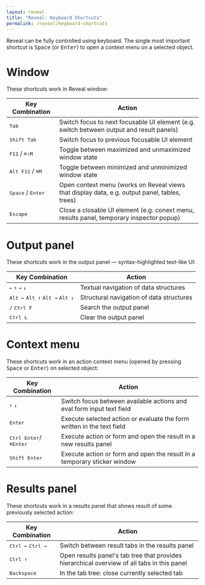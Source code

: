 ```yaml
---
layout: reveal
title: "Reveal: Keyboard Shortcuts"
permalink: /reveal/keyboard-shortcuts
---
```

Reveal can be fully controlled using keyboard. The single most important shortcut is <kbd>Space</kbd> (or <kbd>Enter</kbd>) to open a context menu on a selected object.

# Window

These shortcuts work in Reveal window:

| Key Combination                     | Action                                                                                        |
|-------------------------------------|-----------------------------------------------------------------------------------------------|
| <kbd>Tab</kbd>                      | Switch focus to next focusable UI element (e.g. switch between output and result panels)      |
| <kbd>Shift Tab</kbd>                | Switch focus to previous focusable UI element                                                 |
| <kbd>F11</kbd> / <kbd>⌘⇧M</kbd>     | Toggle between maximized and unmaximized window state                                         |
| <kbd>Alt F11</kbd> / <kbd>⌘M</kbd>  | Toggle between minimized and unminimized window state                                         |
| <kbd>Space</kbd> / <kbd>Enter</kbd> | Open context menu (works on Reveal views that display data, e.g. output panel, tables, trees) |
| <kbd>Escape</kbd>                   | Close a closable UI element (e.g. conext menu, results panel, temporary inspector popup)      |

# Output panel 

These shortcuts work in the output panel — syntax-highlighted text-like UI:

| Key Combination                                                     | Action                                   |
|---------------------------------------------------------------------|------------------------------------------|
| <kbd>←</kbd> <kbd>↑</kbd> <kbd>→</kbd> <kbd>↓</kbd>                 | Textual navigation of data structures    |
| <kbd>Alt ←</kbd> <kbd>Alt ↑</kbd> <kbd>Alt →</kbd> <kbd>Alt ↓</kbd> | Structural navigation of data structures |
| <kbd>/</kbd> <kbd>Ctrl F</kbd>                                      | Search the output panel                  |
| <kbd>Ctrl L</kbd>                                                   | Clear the output panel                   |

# Context menu

These shortcuts work in an action context menu (opened by pressing <kbd>Space</kbd> or <kbd>Enter</kbd>) on selected object:

| Key Combination                         | Action                                                                   |
|-----------------------------------------|--------------------------------------------------------------------------|
| <kbd>↑</kbd> <kbd>↓</kbd>               | Switch focus between available actions and eval form input text field    |
| <kbd>Enter</kbd>                        | Execute selected action or evaluate the form written in the text field   |
| <kbd>Ctrl Enter</kbd>/<kbd>⌘Enter</kbd> | Execute action or form and open the result in a new results panel        |
| <kbd>Shift Enter</kbd>                  | Execute action or form and open the result in a temporary sticker window |


# Results panel

These shortcuts work in a results panel that shows result of some previously selected action:

| Key Combination                     | Action                                                                                      |
|-------------------------------------|---------------------------------------------------------------------------------------------|
| <kbd>Ctrl ←</kbd> <kbd>Ctrl →</kbd> | Switch between result tabs in the results panel                                             |
| <kbd>Ctrl ↑</kbd>                   | Open results panel's tab tree that provides hierarchical overview of all tabs in this panel |
| <kbd>Backspace</kbd>                | In the tab tree: close currently selected tab                                               |
